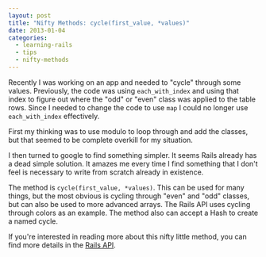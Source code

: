 ```yaml
---
layout: post
title: "Nifty Methods: cycle(first_value, *values)"
date: 2013-01-04
categories:
  - learning-rails
  - tips
  - nifty-methods
---
```


<p>Recently I was working on an app and needed to "cycle" through some values. Previously, the code was using <code>each_with_index</code> and using that index to figure out where the "odd" or "even" class was applied to the table rows. Since I needed to change the code to use <code>map</code> I could no longer use <code>each_with_index</code> effectively.</p>
<p>First my thinking was to use modulo to loop through and add the classes, but that seemed to be complete overkill for my situation.</p>
<p>I then turned to google to find something simpler. It seems Rails already has a dead simple solution. It amazes me every time I find something that I don't feel is necessary to write from scratch already in existence.</p>
<p>The method is <code>cycle(first_value, *values)</code>. This can be used for many things, but the most obvious is cycling through "even" and "odd" classes, but can also be used to more advanced arrays. The Rails API uses cycling through colors as an example. The method also can accept a Hash to create a named cycle.</p>
<p>If you're interested in reading more about this nifty little method, you can find more details in the <a href="http://api.rubyonrails.org/classes/ActionView/Helpers/TextHelper.html#method-i-cycle" target="_blank">Rails API</a>.</p>
